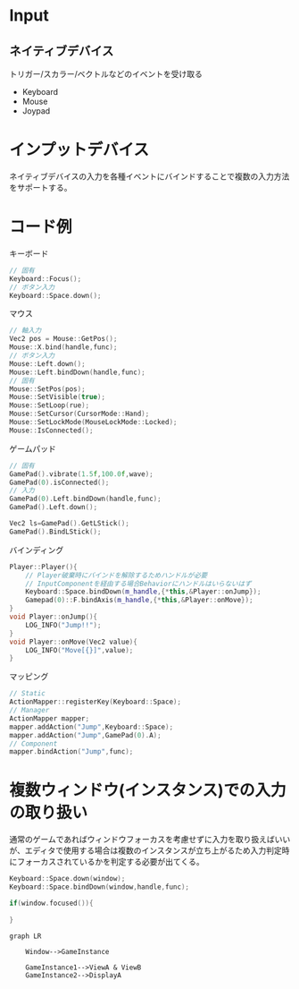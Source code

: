﻿Input
=========

## ネイティブデバイス
トリガー/スカラー/ベクトルなどのイベントを受け取る
* Keyboard
* Mouse
* Joypad

# インプットデバイス
ネイティブデバイスの入力を各種イベントにバインドすることで複数の入力方法をサポートする。

# コード例
キーボード
```c++
// 固有
Keyboard::Focus();
// ボタン入力
Keyboard::Space.down();
```
マウス
```c++
// 軸入力
Vec2 pos = Mouse::GetPos();
Mouse::X.bind(handle,func);
// ボタン入力
Mouse::Left.down();
Mouse::Left.bindDown(handle,func);
// 固有
Mouse::SetPos(pos);
Mouse::SetVisible(true);
Mouse::SetLoop(rue);
Mouse::SetCursor(CursorMode::Hand);
Mouse::SetLockMode(MouseLockMode::Locked);
Mouse::IsConnected();
```
ゲームパッド
```c++
// 固有
GamePad().vibrate(1.5f,100.0f,wave);
GamePad(0).isConnected();
// 入力
GamePad(0).Left.bindDown(handle,func);
GamePad().Left.down();

Vec2 ls=GamePad().GetLStick();
GamePad().BindLStick();

```
バインディング
```c++
Player::Player(){
    // Player破棄時にバインドを解除するためハンドルが必要
    // InputComponentを経由する場合Behaviorにハンドルはいらないはず
    Keyboard::Space.bindDown(m_handle,{*this,&Player::onJump});
    Gamepad(0)::F.bindAxis(m_handle,{*this,&Player::onMove});
}
void Player::onJump(){
    LOG_INFO("Jump!!");
}
void Player::onMove(Vec2 value){
    LOG_INFO("Move[{}]",value);
}

```
マッピング
```c++
// Static
ActionMapper::registerKey(Keyboard::Space);
// Manager
ActionMapper mapper;
mapper.addAction("Jump",Keyboard::Space);
mapper.addAction("Jump",GamePad(0).A);
// Component
mapper.bindAction("Jump",func);
```

# 複数ウィンドウ(インスタンス)での入力の取り扱い
通常のゲームであればウィンドウフォーカスを考慮せずに入力を取り扱えばいいが、エディタで使用する場合は複数のインスタンスが立ち上がるため入力判定時にフォーカスされているかを判定する必要が出てくる。
```c++
Keyboard::Space.down(window);
Keyboard::Space.bindDown(window,handle,func);

if(window.focused()){
    
}

```

```mermaid
graph LR

    Window-->GameInstance

    GameInstance1-->ViewA & ViewB
    GameInstance2-->DisplayA


```
